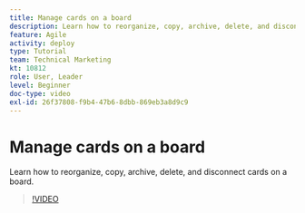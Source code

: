 ```yaml
---
title: Manage cards on a board
description: Learn how to reorganize, copy, archive, delete, and disconnect cards on a board.
feature: Agile
activity: deploy
type: Tutorial
team: Technical Marketing
kt: 10812
role: User, Leader
level: Beginner
doc-type: video
exl-id: 26f37808-f9b4-47b6-8dbb-869eb3a8d9c9
---
```

# Manage cards on a board

Learn how to reorganize, copy, archive, delete, and disconnect cards on a board.

>[!VIDEO](https://video.tv.adobe.com/v/346810)
